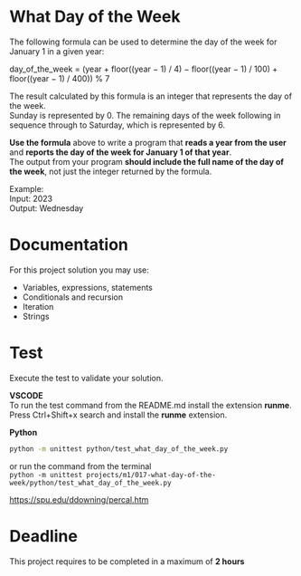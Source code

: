 # What Day of the Week

The following formula can be used to determine the day of the week for January 1 in a given year:

day_of_the_week = (year + floor((year − 1) / 4) − floor((year − 1) / 100) + floor((year − 1) / 400)) % 7

The result calculated by this formula is an integer that represents the day of the week.   
Sunday is represented by 0. 
The remaining days of the week following in sequence through to Saturday, which is represented by 6.

**Use the formula** above to write a program that **reads a year from the user** 
and **reports the day of the week for January 1 of that year**.   
The output from your program **should include the full name of the day of the week**, not just the integer returned by the formula.

Example:    
Input: 2023  
Output: Wednesday

# Documentation

For this project solution you may use:

- Variables, expressions, statements
- Conditionals and recursion
- Iteration
- Strings


# Test
Execute the test to validate your solution.  

**VSCODE**   
To run the test command from the README.md install the extension **runme**. 
Press Ctrl+Shift+x search and install the **runme** extension. 


**Python**

```sh
python -m unittest python/test_what_day_of_the_week.py
```

or run the command from the terminal  
`python -m unittest projects/m1/017-what-day-of-the-week/python/test_what_day_of_the_week.py`

https://spu.edu/ddowning/percal.htm

# Deadline

This project requires to be completed in a maximum of **2 hours**
